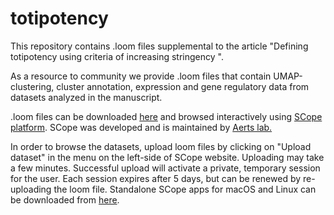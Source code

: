 # totipotency
This repository contains .loom files supplemental to the article "Defining totipotency using criteria of increasing stringency ". 

As a resource to community we provide .loom files that contain UMAP-clustering, cluster annotation, expression and gene regulatory data from datasets analyzed in the manuscript. 

.loom files can be downloaded [here](https://filesender.belnet.be/?s=download&token=20abc848-81e2-48a3-9dfb-c18130660abe)
and browsed interactively using [SCope platform](https://scope.aertslab.org). SCope was developed and is maintained by [Aerts lab.](https://www.aertslab.org/)

In order to browse the datasets, upload loom files by clicking on "Upload dataset" in the menu on the left-side of SCope website. Uploading may take a few minutes. Successful upload will activate a private, temporary session for the user. Each session expires after 5 days, but can be renewed by re-uploading the loom file. 
Standalone SCope apps for macOS and Linux can be downloaded from [here](https://github.com/aertslab/SCope/releases).


